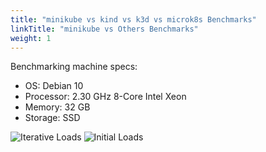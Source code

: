 ```yaml
---
title: "minikube vs kind vs k3d vs microk8s Benchmarks"
linkTitle: "minikube vs Others Benchmarks"
weight: 1
---
```


Benchmarking machine specs:
- OS: Debian 10
- Processor: 2.30 GHz 8-Core Intel Xeon
- Memory: 32 GB
- Storage: SSD

![Iterative Loads](/images/benchmarks/minikubeVsOthers/iterative.png)
![Initial Loads](/images/benchmarks/minikubeVsOthers/initial.png)
